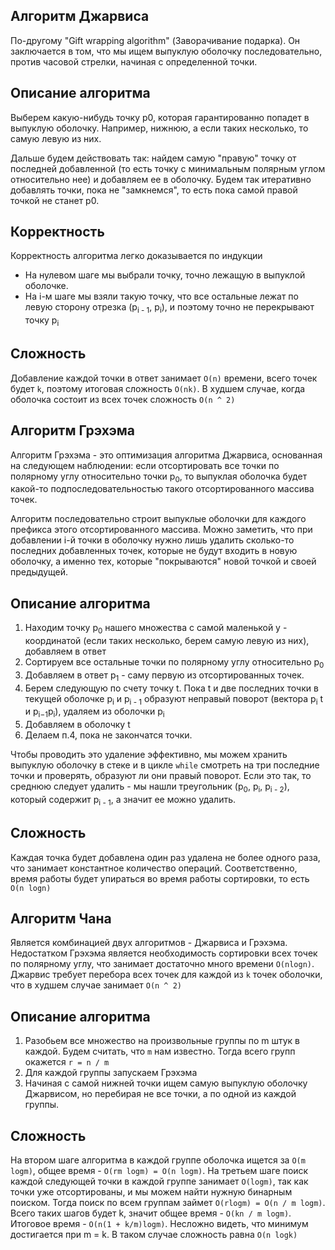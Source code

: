 Алгоритм Джарвиса
---

По-другому "Gift wrapping algorithm" (Заворачивание подарка). 
Он заключается в том, что мы ищем выпуклую оболочку последовательно, 
против часовой стрелки, начиная с определенной точки.

Описание алгоритма
---
Выберем какую-нибудь точку p0, которая гарантированно попадет в выпуклую оболочку. Например, нижнюю, а если таких несколько, то самую левую из них.

Дальше будем действовать так: найдем самую "правую" точку от последней добавленной (то есть точку с минимальным полярным углом относительно нее) 
и добавляем ее в оболочку. Будем так итеративно добавлять точки, пока не "замкнемся", 
то есть пока самой правой точкой не станет p0.

Корректность
---

Корректность алгоритма легко доказывается по индукции

- На нулевом шаге мы выбрали точку, точно лежащую в выпуклой оболочке.
- На i-м шаге мы взяли такую точку, что все остальные лежат по левую сторону отрезка (p<sub>i - 1</sub>, p<sub>i</sub>),
и поэтому точно не перекрывают точку p<sub>i</sub> 

Сложность
---

Добавление каждой точки в ответ занимает `O(n)` времени, всего точек будет `k`, поэтому итоговая сложность `O(nk)`. 
В худшем случае, когда оболочка состоит из всех точек сложность `O(n ^ 2)`


Алгоритм Грэхэма
---

Алгоритм Грэхэма - это оптимизация алгоритма Джарвиса,
основанная на следующем наблюдении: если отсортировать все точки по полярному углу относительно точки p<sub>0</sub>,
то выпуклая оболочка будет какой-то подпоследовательностью такого отсортированного массива точек.

Алгоритм последовательно строит выпуклые оболочки для каждого префикса этого отсортированного массива. 
Можно заметить, что при добавлении i-й точки в оболочку нужно лишь удалить сколько-то последних добавленных точек, 
которые не будут входить в новую оболочку, а именно тех, которые "покрываются" новой точкой и своей предыдущей.

Описание алгоритма
---
1. Находим точку p<sub>0</sub> нашего множества с самой маленькой y - координатой (если таких несколько, берем самую левую из них), добавляем в ответ
2. Сортируем все остальные точки по полярному углу относительно p<sub>0</sub>
3. Добавляем в ответ p<sub>1</sub> - саму первую из отсортированных точек.
4. Берем следующую по счету точку t. Пока t и две последних точки в текущей оболочке p<sub>i</sub> и p<sub>i - 1</sub> образуют неправый поворот (вектора p<sub>i</sub> t и p<sub>i−1</sub>p<sub>i</sub>), удаляем из оболочки p<sub>i</sub>
5. Добавляем в оболочку t
6. Делаем п.4, пока не закончатся точки.

Чтобы проводить это удаление эффективно, мы можем хранить выпуклую оболочку в стеке и в цикле `while` 
смотреть на три последние точки и проверять, образуют ли они правый поворот. Если это так, то среднюю следует удалить - мы нашли треугольник (p<sub>0</sub>, p<sub>i</sub>, p<sub>i - 2</sub>), который содержит p<sub>i - 1</sub>, а значит ее можно удалить. 


Сложность
---

Каждая точка будет добавлена один раз удалена не более одного раза, что занимает константное количество операций. 
Соответственно, время работы будет упираться во время работы сортировки, то есть `O(n logn)`


Алгоритм Чана
---

Является комбинацией двух алгоритмов - Джарвиса и Грэхэма. Недостатком Грэхэма является необходимость сортировки всех точек по полярному углу, что занимает достаточно много времени `O(nlogn)`. Джарвис требует перебора всех точек для каждой из `k` точек оболочки, что в худшем случае занимает `O(n ^ 2)`

Описание алгоритма
---

1. Разобьем все множество на произвольные группы по m штук в каждой. Будем считать, что `m` нам известно. Тогда всего групп окажется `r = n / m`
2. Для каждой группы запускаем Грэхэма
3. Начиная с самой нижней точки ищем самую выпуклую оболочку Джарвисом, но перебирая не все точки, а по одной из каждой группы.


Сложность 
---
На втором шаге алгоритма в каждой группе оболочка ищется за `O(m logm)`, общее время - `O(rm logm) = O(n logm)`. На третьем шаге поиск каждой следующей точки в каждой группе занимает `O(logm)`, так как точки уже отсортированы, и мы можем найти нужную бинарным поиском. Тогда  поиск по всем группам займет `O(rlogm) = O(n / m logm)`. Всего таких шагов будет k, значит общее время - `O(kn / m logm)`. Итоговое время - `O(n(1 + k/m)logm)`. Несложно видеть, что минимум достигается при m = k. В таком случае сложность равна `O(n logk)`

	